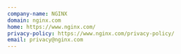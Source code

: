 ```yaml
---
company-name: NGINX
domain: nginx.com
home: https://www.nginx.com/
privacy-policy: https://www.nginx.com/privacy-policy/
email: privacy@nginx.com
---
```




